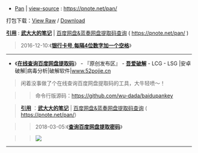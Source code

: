 - [Pan](https://taoste.github.io/Hello-World/github/pnote.net/pan/index.html) | 
[view-source](pan/index.html) : https://pnote.net/pan/

打包下载：[View Raw](https://github.com/taoste/Hello-World/blob/master/github/pnote.net/pan.7z) / [Download](
https://github.com/taoste/Hello-World/blob/master/github/pnote.net/pan.7z?raw=true)


[**引用**](https://github.com/taoste/Hello-World/blob/master/Tools/PanDownload/README.md) : [**武大大的笔记**](https://pnote.net/) | [百度网盘&蓝奏网盘提取码查询](https://pnote.net/pan/)  ( https://pnote.net/pan/ )

> 2016-12-10:《[**银行卡号,每隔4位数字加一个空格**](https://pnote.net/yin-xing-qia-hao-mei-ge-4wei-shu-zi-jia-yi-ge-kong-ge/)》 

-----------------------------------------------------------

- 《[**在线查询百度网盘提取码**](https://www.52pojie.cn/forum.php?mod=viewthread&tid=920211&ctid=1767)》 - 『原创发布区』 - [**吾爱破解**](https://www.52pojie.cn/) - LCG - LSG |安卓破解|病毒分析|破解软件|www.52pojie.cn 
> 闲着没事做了个在线查询百度网盘提取码的工具，大牛轻喷～！

>> 命令行版源码：https://github.com/wu-dada/baidupankey

> [**引用**](https://github.com/taoste/Hello-World/tree/master/github/pnote.net) ：[**武大大的笔记**](https://pnote.net/) | [百度网盘&蓝奏网盘提取码查询](https://pnote.net/pan/)  ( https://pnote.net/pan/)

>> 2018-03-05:《[**查询百度网盘提取密码**](https://pnote.net/cha-xun-bai-du-wang-pan-ti-qu-mi-ma/)》 

>> <img src="https://attach.52pojie.cn/forum/201904/04/000826yyepgkzytok77dt9.png"/>

-----------------------------------------------------------
